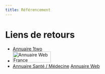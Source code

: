 ```yaml
---
title: Référencement
---
```


# Liens de retours

- [Annuaire 1two](http://www.1two.org)
- <a href="http://www.annuaire-web-france.com/vote-annuaire-web-france.php?id_site_vote=86143" target="_blank"><img src="http://www.annuaire-web-france.com/images/logo-annuaire-web-france.gif" width="120" height="35" border="0" alt="Annuaire Web France"></a>
- <noscript><a href="http://www.annuaire-web-france.com/annuaire-sante-medecine.php">Annuaire Santé / Médecine</a> <a href="http://www.annuaire-web-france.com">Annuaire Web</a></noscript>